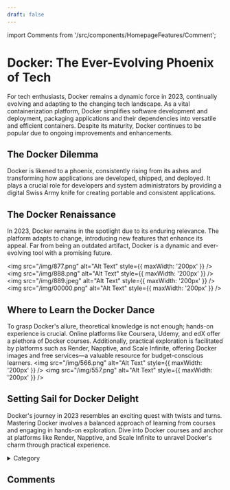 ```yaml
---
draft: false
---
```


import Comments from '/src/components/HomepageFeatures/Comment';

# Docker: The Ever-Evolving Phoenix of Tech

For tech enthusiasts, Docker remains a dynamic force in 2023, continually evolving and adapting to the changing tech landscape. As a vital containerization platform, Docker simplifies software development and deployment, packaging applications and their dependencies into versatile and efficient containers. Despite its maturity, Docker continues to be popular due to ongoing improvements and enhancements.

## The Docker Dilemma

Docker is likened to a phoenix, consistently rising from its ashes and transforming how applications are developed, shipped, and deployed. It plays a crucial role for developers and system administrators by providing a digital Swiss Army knife for creating portable and consistent applications.

## The Docker Renaissance

In 2023, Docker remains in the spotlight due to its enduring relevance. The platform adapts to change, introducing new features that enhance its appeal. Far from being an outdated artifact, Docker is a dynamic and ever-evolving tool with a promising future.

<img src="/img/877.png" alt="Alt Text" style={{ maxWidth: '200px' }} />
<img src="/img/888.png" alt="Alt Text" style={{ maxWidth: '200px' }} />
<img src="/img/889.jpeg" alt="Alt Text" style={{ maxWidth: '200px' }} />
<img src="/img/00000.png" alt="Alt Text" style={{ maxWidth: '200px' }} />

## Where to Learn the Docker Dance

To grasp Docker's allure, theoretical knowledge is not enough; hands-on experience is crucial. Online platforms like Coursera, Udemy, and edX offer a plethora of Docker courses. Additionally, practical exploration is facilitated by platforms such as Render, Napptive, and Scale Infinite, offering Docker images and free services—a valuable resource for budget-conscious learners.
<img src="/img/566.png" alt="Alt Text" style={{ maxWidth: '200px' }} />
<img src="/img/557.png" alt="Alt Text" style={{ maxWidth: '200px' }} />


## Setting Sail for Docker Delight

Docker's journey in 2023 resembles an exciting quest with twists and turns. Mastering Docker involves a balanced approach of learning from courses and engaging in hands-on exploration. Dive into Docker courses and anchor at platforms like Render, Napptive, and Scale Infinite to unravel Docker's charm through practical experience.


<details>

<summary>Category</summary>

Kubernetes, cloud computing, DevOps, cloud services, hosting platform, container orchestration, cloud infrastructure, cloud deployment, cloud management, cloud technology, cloud solutions&#x20;

</details>

## Comments
<Comments />